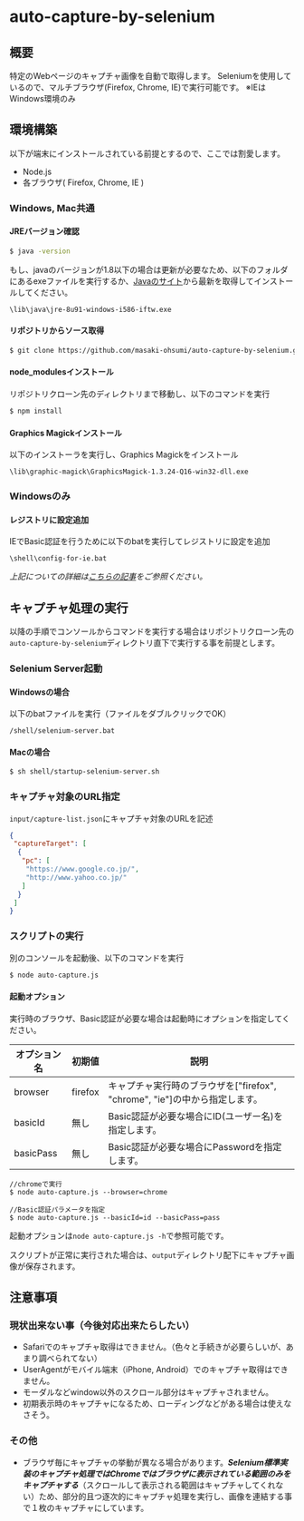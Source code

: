 # auto-capture-by-selenium

## 概要

特定のWebページのキャプチャ画像を自動で取得します。
Seleniumを使用しているので、マルチブラウザ(Firefox, Chrome, IE)で実行可能です。
※IEはWindows環境のみ

## 環境構築

以下が端末にインストールされている前提とするので、ここでは割愛します。

- Node.js
- 各ブラウザ( Firefox, Chrome, IE )

### Windows, Mac共通

#### JREバージョン確認

```bash
$ java -version
```

もし、javaのバージョンが1.8以下の場合は更新が必要なため、以下のフォルダにあるexeファイルを実行するか、[Javaのサイト](https://java.com/ja/download/)から最新を取得してインストールしてください。

`\lib\java\jre-8u91-windows-i586-iftw.exe`

#### リポジトリからソース取得

```bash
$ git clone https://github.com/masaki-ohsumi/auto-capture-by-selenium.git
```

#### node_modulesインストール

リポジトリクローン先のディレクトリまで移動し、以下のコマンドを実行

```bash
$ npm install
```

#### Graphics Magickインストール

以下のインストーラを実行し、Graphics Magickをインストール

`\lib\graphic-magick\GraphicsMagick-1.3.24-Q16-win32-dll.exe`

### Windowsのみ

#### レジストリに設定追加

IEでBasic認証を行うために以下のbatを実行してレジストリに設定を追加

`\shell\config-for-ie.bat`

*上記についての詳細は[こちらの記事](http://aleetesting.blogspot.jp/2011/10/selenium-webdriver-tips.html)をご参照ください。*

## キャプチャ処理の実行

以降の手順でコンソールからコマンドを実行する場合はリポジトリクローン先の`auto-capture-by-selenium`ディレクトリ直下で実行する事を前提とします。

### Selenium Server起動

#### Windowsの場合

以下のbatファイルを実行（ファイルをダブルクリックでOK）

`/shell/selenium-server.bat`

#### Macの場合

```bash
$ sh shell/startup-selenium-server.sh
```

### キャプチャ対象のURL指定

`input/capture-list.json`にキャプチャ対象のURLを記述

```json
{
 "captureTarget": [
  {
   "pc": [
    "https://www.google.co.jp/",
    "http://www.yahoo.co.jp/"
   ]
  }
 ]
}
```

### スクリプトの実行

別のコンソールを起動後、以下のコマンドを実行

```bash
$ node auto-capture.js
```

#### 起動オプション

実行時のブラウザ、Basic認証が必要な場合は起動時にオプションを指定してください。

|オプション名|初期値    |説明                                                                                                                 |
| ------------ |--------| ------------------------------------------------------------------------------|
|browser       |firefox    |キャプチャ実行時のブラウザを["firefox", "chrome", "ie"]の中から指定します。|
|basicId        |無し        |Basic認証が必要な場合にID(ユーザー名)を指定します。                                 |
|basicPass   |無し        |Basic認証が必要な場合にPasswordを指定します。                                         |

```bash:Example
//chromeで実行
$ node auto-capture.js --browser=chrome

//Basic認証パラメータを指定
$ node auto-capture.js --basicId=id --basicPass=pass
```

起動オプションは`node auto-capture.js -h`で参照可能です。

スクリプトが正常に実行された場合は、`output`ディレクトリ配下にキャプチャ画像が保存されます。

## 注意事項

### 現状出来ない事（今後対応出来たらしたい）

- Safariでのキャプチャ取得はできません。（色々と手続きが必要らしいが、あまり調べられてない）
- UserAgentがモバイル端末（iPhone, Android）でのキャプチャ取得はできません。
- モーダルなどwindow以外のスクロール部分はキャプチャされません。
- 初期表示時のキャプチャになるため、ローディングなどがある場合は使えなさそう。

### その他

- ブラウザ毎にキャプチャの挙動が異なる場合があります。***Selenium標準実装のキャプチャ処理ではChromeではブラウザに表示されている範囲のみをキャプチャする***（スクロールして表示される範囲はキャプチャしてくれない）ため、部分的且つ逐次的にキャプチャ処理を実行し、画像を連結する事で１枚のキャプチャにしています。
